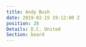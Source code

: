 ```yaml
---
title: Andy Bush
date: 2019-02-15 19:12:00 Z
position: 28
Details: D.C. United
Section: board
---
```


